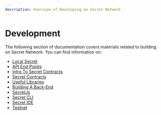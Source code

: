 ```yaml
---
description: Overview of Developing on Secret Network
---
```


# Development

The following section of documentation covers materials related to building on Secret Network. You can find information on:&#x20;

* [Local Secret ](local-secret.md)
* [API End Points](api-endpoints.md)
* [Intro To Secret Contracts ](intro-to-secret-contracts.md)
* [Secret Contracts ](secret-contracts/)
* [Useful Libraries](useful-libraries.md)&#x20;
* [Building A Back-End ](building-a-back-end/)
* [SecretJs](secretjs/)
* [Secret CLI](secret-cli/)&#x20;
* [Secret IDE ](secret-ide.md)
* [Testnet](testnet.md)
